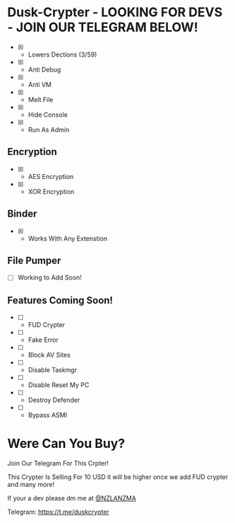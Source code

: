 # Dusk-Crypter - LOOKING FOR DEVS - JOIN OUR TELEGRAM BELOW! 

- [X] - Lowers Dections (3/59)
- [X] - Anti Debug
- [X] - Anti VM
- [X] - Melt File
- [X] - Hide Console
- [X] - Run As Admin

## Encryption 
- [X] - AES Encryption
- [X] - XOR Encryption

## Binder
- [X] - Works With Any Extenstion

## File Pumper
- [ ] Working to Add Soon!

## Features Coming Soon!
- [ ] - FUD Crypter
- [ ] - Fake Error
- [ ] - Block AV Sites
- [ ] - Disable Taskmgr
- [ ] - Disable Reset My PC
- [ ] - Destroy Defender
- [ ] - Bypass ASMI

# Were Can You Buy?
Join Our Telegram For This Crpter! 

This Crypter Is Selling For 10 USD it will be higher once we add FUD crypter and many more!

If your a dev please dm me at [@NZLANZMA](https://t.me/NZLANZMA)

Telegram: https://t.me/duskcrypter
